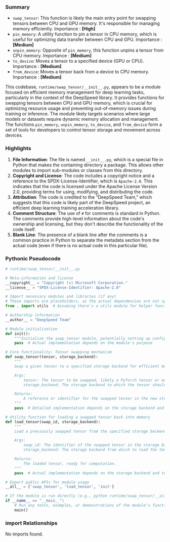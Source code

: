 

### Summary



* `swap_tensor`: This function is likely the main entry point for swapping tensors between CPU and GPU memory. It's responsible for managing memory efficiently. Importance : **[High]**
* `pin_memory`: A utility function to pin a tensor in CPU memory, which is useful for optimizing data transfer between CPU and GPU. Importance : **[Medium]**
* `unpin_memory`: Opposite of `pin_memory`, this function unpins a tensor from CPU memory. Importance : **[Medium]**
* `to_device`: Moves a tensor to a specified device (GPU or CPU). Importance : **[Medium]**
* `from_device`: Moves a tensor back from a device to CPU memory. Importance : **[Medium]**


This codebase, `runtime/swap_tensor/__init__.py`, appears to be a module focused on efficient memory management for deep learning tasks, particularly in the context of the DeepSpeed library. It provides functions for swapping tensors between CPU and GPU memory, which is crucial for optimizing resource usage and preventing out-of-memory issues during training or inference. The module likely targets scenarios where large models or datasets require dynamic memory allocation and management. The functions `pin_memory`, `unpin_memory`, `to_device`, and `from_device` form a set of tools for developers to control tensor storage and movement across devices.

### Highlights



1. **File Information**: The file is named `__init__.py`, which is a special file in Python that makes the containing directory a package. This allows other modules to import sub-modules or classes from this directory.
2. **Copyright and License**: The code includes a copyright notice and a reference to the SPDX-License-Identifier, which is `Apache-2.0`. This indicates that the code is licensed under the Apache License Version 2.0, providing terms for using, modifying, and distributing the code.
3. **Attribution**: The code is credited to the "DeepSpeed Team," which suggests that this code is likely part of the DeepSpeed project, an efficient deep learning training acceleration library.
4. **Comment Structure**: The use of `#` for comments is standard in Python. The comments provide high-level information about the code's ownership and licensing, but they don't describe the functionality of the code itself.
5. **Blank Line**: The presence of a blank line after the comments is a common practice in Python to separate the metadata section from the actual code (even if there is no actual code in this particular file).

### Pythonic Pseudocode

```python
# runtime/swap_tensor/__init__.py

# Meta-information and license
__copyright__ = "Copyright (c) Microsoft Corporation."
__license__ = "SPDX-License-Identifier: Apache-2.0"

# Import necessary modules and libraries (if any)
# These imports are placeholders, as the actual dependencies are not specified
from . import utils  # Assuming there's a utils module for helper functions

# Authorship information
__author__ = "DeepSpeed Team"

# Module initialization
def init():
    """Initialize the swap_tensor module, potentially setting up configurations or connections."""
    pass  # Actual implementation depends on the module's purpose

# Core functionality: Tensor swapping mechanism
def swap_tensor(tensor, storage_backend):
    """
    Swap a given tensor to a specified storage backend for efficient memory management.

    Args:
        tensor: The tensor to be swapped, likely a PyTorch tensor or equivalent.
        storage_backend: The storage backend to which the tensor should be swapped.

    Returns:
        A reference or identifier for the swapped tensor in the new storage backend.
    """
    pass  # Detailed implementation depends on the storage backend and swapping strategy

# Utility function for loading a swapped tensor back into memory
def load_tensor(swap_id, storage_backend):
    """
    Load a previously swapped tensor from the specified storage backend into memory.

    Args:
        swap_id: The identifier of the swapped tensor in the storage backend.
        storage_backend: The storage backend from which to load the tensor.

    Returns:
        The loaded tensor, ready for computation.
    """
    pass  # Actual implementation depends on the storage backend and tensor format

# Export public APIs for module usage
__all__ = ['swap_tensor', 'load_tensor', 'init']

# If the module is run directly (e.g., python runtime/swap_tensor/__init__.py)
if __name__ == "__main__":
    # Run any tests, examples, or demonstrations of the module's functionality
    main()
```


### import Relationships

No imports found.